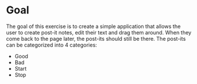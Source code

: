 # Goal

The goal of this exercise is to create a simple application that allows
the user to create post-it notes, edit their text and drag them around.
When they come back to the page later, the post-its should still be there.
The post-its can be categorized into 4 categories:
- Good
- Bad
- Start
- Stop